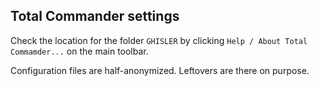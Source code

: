 ## Total Commander settings

Check the location for the folder `GHISLER` by clicking `Help / About Total Commamder...` on the main toolbar.

Configuration files are half-anonymized. Leftovers are there on purpose.
